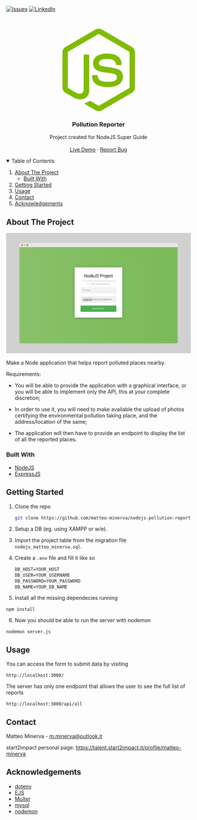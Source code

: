 <!-- PROJECT SHIELDS -->
<!--
*** I'm using markdown "reference style" links for readability.
*** Reference links are enclosed in brackets [ ] instead of parentheses ( ).
*** See the bottom of this document for the declaration of the reference variables
*** for contributors-url, forks-url, etc. This is an optional, concise syntax you may use.
*** https://www.markdownguide.org/basic-syntax/#reference-style-links
-->

[![Issues][issues-shield]][issues-url]
[![LinkedIn][linkedin-shield]][linkedin-url]

<!-- PROJECT LOGO -->
<br />
<p align="center">
  <a href="https://canostra.000webhostapp.com/">
    <img src="/logo.png" alt="Screenshot" style="border-radius: 9999px;">
  </a>

  <h3 align="center">Pollution Reporter</h3>

  <p align="center">
    Project created for NodeJS Super Guide
    <br />
    <br />
    <a href="https://canostra.000webhostapp.com/">Live Demo</a>
    ·
    <a href="https://github.com/matteo-minerva/nodejs-pollution-report/issues">Report Bug</a>
  </p>
</p>

<!-- TABLE OF CONTENTS -->
<details open="open">
  <summary>Table of Contents</summary>
  <ol>
    <li>
      <a href="#about-the-project">About The Project</a>
      <ul>
        <li><a href="#built-with">Built With</a></li>
      </ul>
    </li>
    <li><a href="#getting-started">Getting Started</a></li>
    <li><a href="#usage">Usage</a></li>
    <li><a href="#contact">Contact</a></li>
    <li><a href="#acknowledgements">Acknowledgements</a></li>
  </ol>
</details>

<!-- ABOUT THE PROJECT -->

## About The Project

[![Website Screenshot][product-screenshot]](https://example.com)

Make a Node application that helps report polluted places nearby.

Requirements:

- You will be able to provide the application with a graphical interface, or you will be able to implement only the API, this at your complete discretion;

- In order to use it, you will need to make available the upload of photos certifying the environmental pollution taking place, and the address/location of the same;

- The application will then have to provide an endpoint to display the list of all the reported places.

### Built With

- [NodeJS](https://nodejs.org/)
- [ExpressJS](https://expressjs.com/)

<!-- GETTING STARTED -->

## Getting Started

1. Clone the repo
   ```sh
   git clone https://github.com/matteo-minerva/nodejs-pollution-report
   ```
2. Setup a DB (eg. using XAMPP or w/e).
3. Import the project table from the migration file `nodejs_matteo_minerva.sql`.
4. Create a `.env` file and fill it like so

   ```env
   DB_HOST=YOUR_HOST
   DB_USER=YOUR_USERNAME
   DB_PASSWORD=YOUR_PASSWORD
   DB_NAME=YOUR_DB_NAME
   ```

5. Install all the missing dependecies running

```node
npm install
```

6. Now you should be able to run the server with nodemon

```node
nodemon server.js
```

<!-- USAGE -->

## Usage

You can access the form to submit data by visiting

```url
http://localhost:3000/
```

The server has only one endpoint that allows the user to see the full list of reports

```url
http://localhost:3000/api/all
```

<!-- CONTACT -->

## Contact

Matteo Minerva - m.minerva@outlook.it

start2impact personal page: https://talent.start2impact.it/profile/matteo-minerva

<!-- ACKNOWLEDGEMENTS -->

## Acknowledgements

- [dotenv](https://github.com/motdotla/dotenv)
- [EJS](https://ejs.co/)
- [Multer](https://github.com/expressjs/multer)
- [mysql](https://github.com/mysqljs/mysql)
- [nodemon](https://github.com/remy/nodemon)

<!-- MARKDOWN LINKS & IMAGES -->
<!-- https://www.markdownguide.org/basic-syntax/#reference-style-links -->

[issues-shield]: https://img.shields.io/github/issues/matteo-minerva/nodejs-pollution-report/repo.svg?style=for-the-badge
[issues-url]: https://github.com/matteo-minerva/nodejs-pollution-report/issues
[linkedin-shield]: https://img.shields.io/badge/-LinkedIn-black.svg?style=for-the-badge&logo=linkedin&colorB=555
[linkedin-url]: https://linkedin.com/in/m-minerva
[product-screenshot]: /screenshot.png

